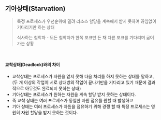 ## 기아상태(Starvation)

> 특정 프로세스가 우선순위에 밀려 리소스 할당을 계속해서 받지 못하여 끊임없이 기다리기만 하는 상태
> 
> 식사하는 철학자 - 모든 철학자가 한쪽 포크만 든 채 다른 포크를 기다리며 굶어가는 상황

<br>

#### 교착상태(Deadlock)와의 차이
- 교착상태는 프로세스가 자원을 얻지 못해 다음 처리를 하지 못하는 상태를 말하고,(두 개 이상의 작업이 서로 상대방의 작업이 끝나기만을 기다리고 있기 때문에 결과적으로 아무것도 완료되지 못하는 상태)
- 기아상태는 프로세스가 원하는 자원을 계속 할당 받지 못하는 상태이다. 
- 즉 교착 상태는 여러 프로세스가 동일한 자원 점유를 원할 때 발생하고 
- 기아 상태는 여러 프로세스가 자원을 점유하기 위해 경쟁 할 때 특정 프로세스는 영원히 자원 할당을 받지 못하는 것이다. 